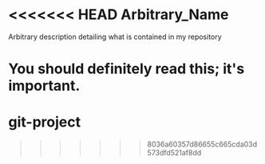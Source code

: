 <<<<<<< HEAD
Arbitrary_Name
==============

Arbitrary description detailing what is contained in my repository


You should definitely read this; it's important.
=======
git-project
===========
>>>>>>> 8036a60357d86655c665cda03d573dfd521af8dd

